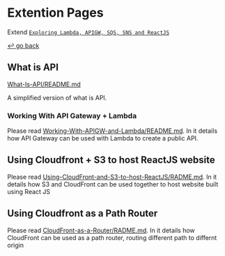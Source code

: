 # Extention Pages

Extend [`Exploring Lambda, APIGW, SQS, SNS and ReactJS`](../)

[↩️ go back](../)

## What is API

[What-Is-API/README.md](What-Is-API/README.md)

A simplified version of what is API.

### Working With API Gateway + Lambda

Please read [Working-With-APIGW-and-Lambda/README.md](Working-With-APIGW-and-Lambda/README.md). In it details how API Gateway can be used with Lambda to create a public API.

## Using Cloudfront + S3 to host ReactJS website

Please read [Using-CloudFront-and-S3-to-host-ReactJS/RADME.md](Using-CloudFront-and-S3-to-host-ReactJS/RADME.md). In it details how S3 and CloudFront can be used together to host website built using React JS

## Using Cloudfront as a Path Router

Please read [CloudFront-as-a-Router/RADME.md](CloudFront-as-a-Router/RADME.md). In it details how CloudFront can be used as a path router, routing different path to differnt origin
